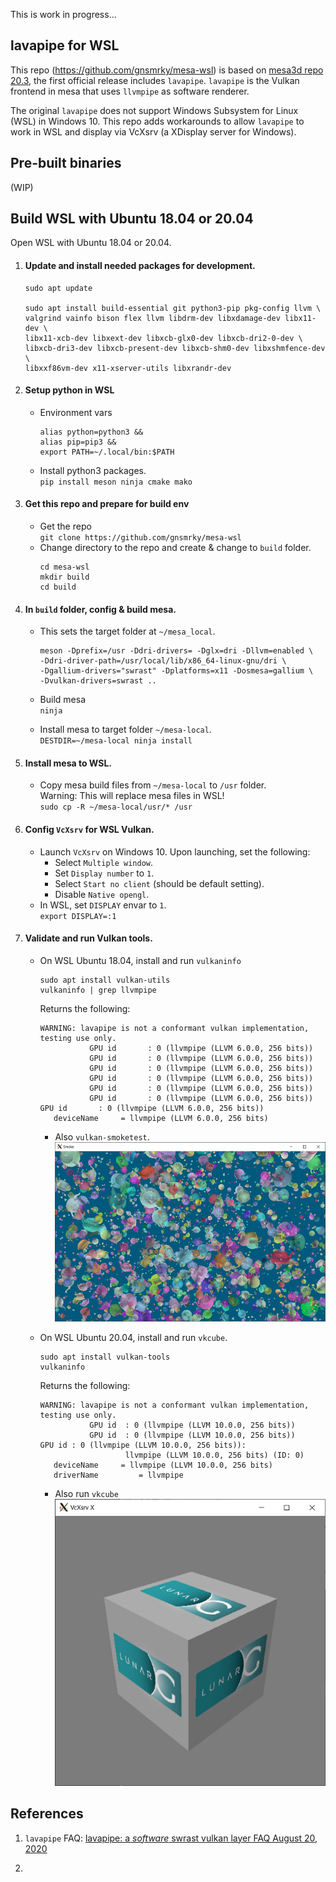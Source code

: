This is work in progress...

## lavapipe for WSL

This repo (https://github.com/gnsmrky/mesa-wsl) is based on [mesa3d repo 20.3](https://github.com/mesa3d/mesa/tree/20.3), the first official release includes `lavapipe`.  `lavapipe` is the Vulkan frontend in mesa that uses `llvmpipe` as software renderer.

The original `lavapipe` does not support Windows Subsystem for Linux (WSL) in Windows 10.  This repo adds workarounds to allow `lavapipe` to work in WSL and display via VcXsrv (a XDisplay server for Windows).

## Pre-built binaries
(WIP)

## Build WSL with Ubuntu 18.04 or 20.04
Open WSL with Ubuntu 18.04 or 20.04.

1. #### Update and install needed packages for development.  
   ```
   sudo apt update
   
   sudo apt install build-essential git python3-pip pkg-config llvm \
   valgrind vainfo bison flex llvm libdrm-dev libxdamage-dev libx11-dev \
   libx11-xcb-dev libxext-dev libxcb-glx0-dev libxcb-dri2-0-dev \
   libxcb-dri3-dev libxcb-present-dev libxcb-shm0-dev libxshmfence-dev \
   libxxf86vm-dev x11-xserver-utils libxrandr-dev
   ```
   
1. #### Setup python in WSL
   - Environment vars   
     ```
     alias python=python3 &&
     alias pip=pip3 &&
     export PATH=~/.local/bin:$PATH
     ```

   - Install python3 packages.  
     `pip install meson ninja cmake mako`

1. #### Get this repo and prepare for build env
   - Get the repo  
     `git clone https://github.com/gnsmrky/mesa-wsl`
   - Change directory to the repo and create & change to `build` folder.
      ```
      cd mesa-wsl
      mkdir build
      cd build
      ```

1. #### In `build` folder, config & build mesa.
   - This sets the target folder at `~/mesa_local`.
     ```
     meson -Dprefix=/usr -Ddri-drivers= -Dglx=dri -Dllvm=enabled \
     -Ddri-driver-path=/usr/local/lib/x86_64-linux-gnu/dri \
     -Dgallium-drivers="swrast" -Dplatforms=x11 -Dosmesa=gallium \
     -Dvulkan-drivers=swrast ..
     ```
   - Build mesa  
     `ninja`

   - Install mesa to target folder `~/mesa-local`.  
     `DESTDIR=~/mesa-local ninja install`

1. #### Install mesa to WSL.
   - Copy mesa build files from `~/mesa-local` to `/usr` folder.  
     Warning: This will replace mesa files in WSL!  
     `sudo cp -R ~/mesa-local/usr/* /usr`

1. #### Config `VcXsrv` for WSL Vulkan.
   - Launch `VcXsrv` on Windows 10. Upon launching, set the following:  
     - Select `Multiple window`.
     - Set `Display number` to `1`.
     - Select `Start no client` (should be default setting).
     - Disable `Native opengl`.
   - In WSL, set `DISPLAY` envar to `1`.  
     `export DISPLAY=:1`

1. #### Validate and run Vulkan tools.
   - On WSL Ubuntu 18.04, install and run `vulkaninfo`   
     ```
     sudo apt install vulkan-utils
     vulkaninfo | grep llvmpipe
     ```

     Returns the following:
     ```
     WARNING: lavapipe is not a conformant vulkan implementation, testing use only.
                GPU id       : 0 (llvmpipe (LLVM 6.0.0, 256 bits))
                GPU id       : 0 (llvmpipe (LLVM 6.0.0, 256 bits))
                GPU id       : 0 (llvmpipe (LLVM 6.0.0, 256 bits))
                GPU id       : 0 (llvmpipe (LLVM 6.0.0, 256 bits))
                GPU id       : 0 (llvmpipe (LLVM 6.0.0, 256 bits))
                GPU id       : 0 (llvmpipe (LLVM 6.0.0, 256 bits))
     GPU id       : 0 (llvmpipe (LLVM 6.0.0, 256 bits))
        deviceName     = llvmpipe (LLVM 6.0.0, 256 bits)
     ```
     - Also `vulkan-smoketest`.  
     ![alt text](./vulkan-wsl/vulkan-smoketest_ubuntu1804.png)

   - On WSL Ubuntu 20.04, install and run `vkcube`.  
     ```
     sudo apt install vulkan-tools
     vulkaninfo
     ```

     Returns the following:
     ```
     WARNING: lavapipe is not a conformant vulkan implementation, testing use only.
                GPU id  : 0 (llvmpipe (LLVM 10.0.0, 256 bits))
                GPU id  : 0 (llvmpipe (LLVM 10.0.0, 256 bits))
     GPU id : 0 (llvmpipe (LLVM 10.0.0, 256 bits)):
                        llvmpipe (LLVM 10.0.0, 256 bits) (ID: 0)
        deviceName     = llvmpipe (LLVM 10.0.0, 256 bits)
        driverName         = llvmpipe
     ```

     - Also run `vkcube`   
     ![alt text](./vulkan-wsl/vkcube_ubuntu2004.png)

## References
1. `lavapipe` FAQ: [lavapipe: a *software* swrast vulkan layer FAQ
August 20, 2020](https://airlied.blogspot.com/2020/08/vallium-software-swrast-vulkan-layer-faq.html)

1. 